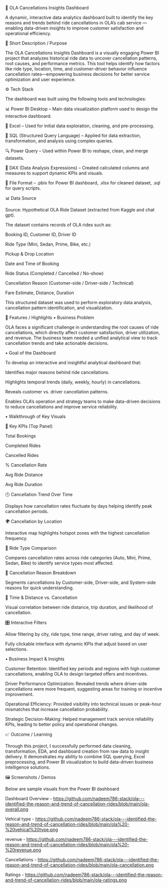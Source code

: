 🚖 OLA Cancellations Insights Dashboard

A dynamic, interactive data analytics dashboard built to identify the key reasons and trends behind ride cancellations in OLA’s cab service — enabling data-driven insights to improve customer satisfaction and operational efficiency.

🧭 Short Description / Purpose

The OLA Cancellations Insights Dashboard is a visually engaging Power BI project that analyzes historical ride data to uncover cancellation patterns, root causes, and performance metrics. This tool helps identify how factors like ride type, location, time, and customer-driver behavior influence cancellation rates—empowering business decisions for better service optimization and user experience.

⚙️ Tech Stack

The dashboard was built using the following tools and technologies:

📊 Power BI Desktop – Main data visualization platform used to design the interactive dashboard.

📂 Excel – Used for initial data exploration, cleaning, and pre-processing.

🧮 SQL (Structured Query Language) – Applied for data extraction, transformation, and analysis using complex queries.

🔍 Power Query – Used within Power BI to reshape, clean, and merge datasets.

🧠 DAX (Data Analysis Expressions) – Created calculated columns and measures to support dynamic KPIs and visuals.

📁 File Format – .pbix for Power BI dashboard, .xlsx for cleaned dataset, .sql for query scripts.

📊 Data Source

Source: Hypothetical OLA Ride Dataset (extracted from Kaggle and chat gpt).

The dataset contains records of OLA rides such as:

Booking ID, Customer ID, Driver ID

Ride Type (Mini, Sedan, Prime, Bike, etc.)

Pickup & Drop Location

Date and Time of Booking

Ride Status (Completed / Cancelled / No-show)

Cancellation Reason (Customer-side / Driver-side / Technical)

Fare Estimate, Distance, Duration

This structured dataset was used to perform exploratory data analysis, cancellation pattern identification, and visualization.

🌟 Features / Highlights
• Business Problem

OLA faces a significant challenge in understanding the root causes of ride cancellations, which directly affect customer satisfaction, driver utilization, and revenue. The business team needed a unified analytical view to track cancellation trends and take actionable decisions.

• Goal of the Dashboard

To develop an interactive and insightful analytical dashboard that:

Identifies major reasons behind ride cancellations.

Highlights temporal trends (daily, weekly, hourly) in cancellations.

Reveals customer vs. driver cancellation patterns.

Enables OLA’s operation and strategy teams to make data-driven decisions to reduce cancellations and improve service reliability.

• Walkthrough of Key Visuals

📌 Key KPIs (Top Panel)

Total Bookings

Completed Rides

Cancelled Rides

% Cancellation Rate

Avg Ride Distance

Avg Ride Duration

🕓 Cancellation Trend Over Time 

Displays how cancellation rates fluctuate by days helping identify peak cancellation periods.

🌍 Cancellation by Location 

Interactive map highlights hotspot zones with the highest cancellation frequency.

🚗 Ride Type Comparison 

Compares cancellation rates across ride categories (Auto, Mini, Prime, Sedan, Bike) to identify service types most affected.

👥 Cancellation Reason Breakdown 

Segments cancellations by Customer-side, Driver-side, and System-side reasons for quick understanding.

🧭 Time & Distance vs. Cancellation 

Visual correlation between ride distance, trip duration, and likelihood of cancellation.

🎛️ Interactive Filters 

Allow filtering by city, ride type, time range, driver rating, and day of week.

Fully clickable interface with dynamic KPIs that adjust based on user selections.

• Business Impact & Insights

Customer Retention: Identified key periods and regions with high customer cancellations, enabling OLA to design targeted offers and incentives.

Driver Performance Optimization: Revealed trends where driver-side cancellations were more frequent, suggesting areas for training or incentive improvement.

Operational Efficiency: Provided visibility into technical issues or peak-hour mismatches that increase cancellation probability.

Strategic Decision-Making: Helped management track service reliability KPIs, leading to better policy and operational changes.

📈 Outcome / Learning

Through this project, I successfully performed data cleaning, transformation, EDA, and dashboard creation from raw data to insight delivery.
It demonstrates my ability to combine SQL querying, Excel preprocessing, and Power BI visualization to build data-driven business intelligence solutions.

🖼️ Screenshots / Demos

Below are sample visuals from the Power BI dashboard

Dashboard Overview - https://github.com/nadeem786-stack/ola---identified-the-reason-and-trend-of-cancellation-rides/blob/main/ola-overall.png

Vehical type - https://github.com/nadeem786-stack/ola---identified-the-reason-and-trend-of-cancellation-rides/blob/main/ola%20-%20vehical%20type.png

revenue - https://github.com/nadeem786-stack/ola---identified-the-reason-and-trend-of-cancellation-rides/blob/main/ola%20-%20revenue.png

Cancellations - https://github.com/nadeem786-stack/ola---identified-the-reason-and-trend-of-cancellation-rides/blob/main/ola-cancellation.png

Ratings - https://github.com/nadeem786-stack/ola---identified-the-reason-and-trend-of-cancellation-rides/blob/main/ola-ratings.png

